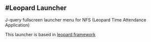 #Leopard Launcher
-----------------------
J-query fullscreen launcher menu for NFS (Leopard Time Attendance Application)

This launcher is based in [leopard framework](https://github.com/ajoudanian/leopard-framework) 